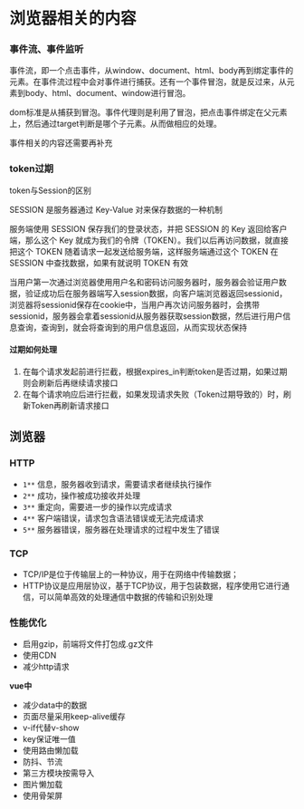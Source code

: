 # 浏览器相关的内容

### 事件流、事件监听

事件流，即一个点击事件，从window、document、html、body再到绑定事件的元素。在事件流过程中会对事件进行捕获。还有一个事件冒泡，就是反过来，从元素到body、html、document、window进行冒泡。

dom标准是从捕获到冒泡。事件代理则是利用了冒泡，把点击事件绑定在父元素上，然后通过target判断是哪个子元素。从而做相应的处理。

事件相关的内容还需要再补充


### token过期

token与Session的区别

SESSION 是服务器通过 Key-Value 对来保存数据的一种机制

服务端使用 SESSION 保存我们的登录状态，并把 SESSION 的 Key 返回给客户端，那么这个 Key 就成为我们的令牌（TOKEN）。我们以后再访问数据，就直接把这个 TOKEN 随着请求一起发送给服务端，这样服务端通过这个 TOKEN 在 SESSION 中查找数据，如果有就说明 TOKEN 有效

当用户第一次通过浏览器使用用户名和密码访问服务器时，服务器会验证用户数据，验证成功后在服务器端写入session数据，向客户端浏览器返回sessionid，浏览器将sessionid保存在cookie中，当用户再次访问服务器时，会携带sessionid，服务器会拿着sessionid从服务器获取session数据，然后进行用户信息查询，查询到，就会将查询到的用户信息返回，从而实现状态保持

#### 过期如何处理

1. 在每个请求发起前进行拦截，根据expires_in判断token是否过期，如果过期则会刷新后再继续请求接口
2. 在每个请求响应后进行拦截，如果发现请求失败（Token过期导致的）时，刷新Token再刷新请求接口


## 浏览器

### HTTP

- `1**`	信息，服务器收到请求，需要请求者继续执行操作
- `2**`	成功，操作被成功接收并处理
- `3**`	重定向，需要进一步的操作以完成请求
- `4**`	客户端错误，请求包含语法错误或无法完成请求
- `5**`	服务器错误，服务器在处理请求的过程中发生了错误

### TCP

- TCP/IP是位于传输层上的一种协议，用于在网络中传输数据；
- HTTP协议是应用层协议，基于TCP协议，用于包装数据，程序使用它进行通信，可以简单高效的处理通信中数据的传输和识别处理





### 性能优化

- 启用gzip，前端将文件打包成.gz文件
- 使用CDN
- 减少http请求

**vue中**

- 减少data中的数据
- 页面尽量采用keep-alive缓存
- v-if代替v-show
- key保证唯一值
- 使用路由懒加载
- 防抖、节流
- 第三方模块按需导入
- 图片懒加载
- 使用骨架屏



